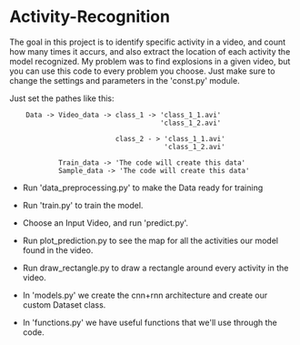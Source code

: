 # Activity-Recognition
The goal in this project is to identify specific activity in a video, and count how many times it accurs, and also extract the location of each activity the model recognized. My problem was to find explosions in a given video, but you can use this code to every problem you choose.
Just make sure to change the settings and parameters in the 'const.py' module.

Just set the pathes like this:

        Data -> Video_data -> class_1 -> 'class_1_1.avi'
                                         'class_1_2.avi'
        
                              class_2 - > 'class_1_1.avi'
                                          'class_1_2.avi'
        
                Train_data -> 'The code will create this data'                       
                Sample_data -> 'The code will create this data'                       
                      
                                 

- Run 'data_preprocessing.py' to make the Data ready for training
- Run 'train.py' to train the model.
- Choose an Input Video, and run 'predict.py'.
- Run plot_prediction.py to see the map for all the activities our model found in the video.
- Run draw_rectangle.py to draw a rectangle around every activity in the video.
                                
                                
- In 'models.py' we create the cnn+rnn architecture and create our custom Dataset class.
- In 'functions.py' we have useful functions that we'll use through the code.
